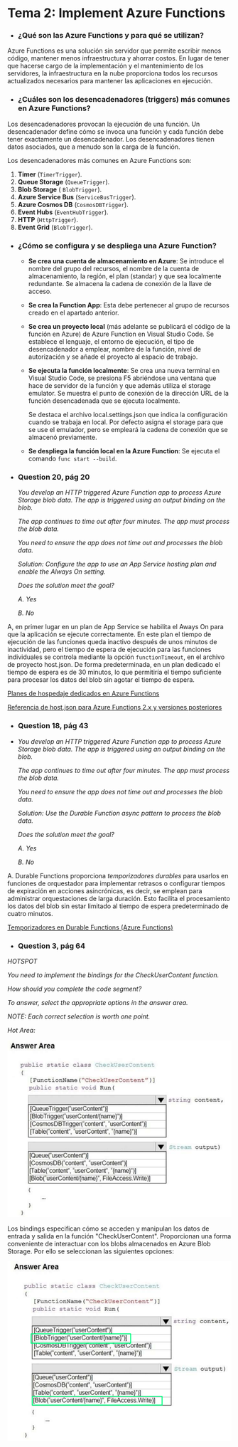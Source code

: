 # Tema 2: Implement Azure Functions

- ### **¿Qué son las Azure Functions y para qué se utilizan?**

Azure Functions es una solución sin servidor que permite escribir menos código, mantener menos infraestructura y ahorrar costos. En lugar de tener que hacerse cargo de la implementación y el mantenimiento de los servidores, la infraestructura en la nube proporciona todos los recursos actualizados necesarios para mantener las aplicaciones en ejecución.



- ### **¿Cuáles son los desencadenadores (triggers) más comunes en Azure Functions?**

Los desencadenadores provocan la ejecución de una función. Un desencadenador define cómo se invoca una función y cada función debe tener exactamente un desencadenador. Los desencadenadores tienen datos asociados, que a menudo son la carga de la función.

Los desencadenadores más comunes en Azure Functions son:

1. **Timer** (``TimerTrigger``).
2. **Queue Storage** (``QueueTrigger``).
3. **Blob Storage** ( ``BlobTrigger``).
4. **Azure Service Bus** (``ServiceBusTrigger``).
5. **Azure Cosmos DB** (``CosmosDBTrigger``).
6. **Event Hubs** (``EventHubTrigger``).
7. **HTTP** (``HttpTrigger``).
8. **Event Grid** (``BlobTrigger``).



- ### **¿Cómo se configura y se despliega una Azure Function?**

  - **Se crea una cuenta de almacenamiento en Azure**: Se introduce el nombre del grupo del recursos, el nombre de la cuenta de almacenamiento, la región, el plan (standar) y que sea localmente redundante. Se almacena la cadena de conexión de la llave de acceso.

  - **Se crea la Function App**: Esta debe pertenecer al grupo de recursos creado en el apartado anterior.

  - **Se crea un proyecto local** (más adelante se publicará el código de la función en Azure) de Azure Function en Visual Studio Code. Se establece el lenguaje, el entorno de ejecución, el tipo de desencadenador a emplear, nombre de la función, nivel de autorización y se añade el proyecto al espacio de trabajo.

  - **Se ejecuta la función localmente**: Se crea  una nueva terminal en Visual Studio Code, se presiona F5 abriéndose una ventana que hace de servidor de la función y que además utiliza el storage emulator. Se muestra el punto de conexión de la dirección URL de la función desencadenada que se ejecuta localmente.

    Se destaca el archivo local.settings.json que indica la configuración cuando se trabaja en local. Por defecto asigna el storage para que se use el emulador, pero se empleará la cadena de conexión que se almacenó previamente.

  - **Se despliega la función local en la Azure Function**: Se ejecuta el comando ``func start --build``.

  

- ### **Question 20, pág 20**

  *You develop an HTTP triggered Azure Function app to process Azure Storage blob data. The app is triggered using an output binding on the blob.*

  *The app continues to time out after four minutes. The app must process the blob data.*

  *You need to ensure the app does not time out and processes the blob data.*

  *Solution: Configure the app to use an App Service hosting plan and enable the Always On setting.*

  *Does the solution meet the goal?*

  *A. Yes*
  
  *B. No*

A, en primer lugar en un plan de App Service se habilita el Aways On para que la aplicación se ejecute correctamente. En este plan el tiempo de ejecución de las funciones queda inactivo después de unos minutos de inactividad, pero el tiempo de espera de ejecución para las funciones individuales se controla mediante la opción `functionTimeout`, en el archivo de proyecto host.json. De forma predeterminada, en un plan dedicado el tiempo de espera es de 30 minutos, lo que permitiría el tiempo suficiente para procesar los datos del blob sin agotar el tiempo de espera.

[Planes de hospedaje dedicados en Azure Functions](https://learn.microsoft.com/es-es/azure/azure-functions/dedicated-plan#always-on)

[Referencia de host.json para Azure Functions 2.x y versiones posteriores](https://learn.microsoft.com/en-us/azure/azure-functions/functions-host-json#functiontimeout)



- ### **Question 18, pág 43**  

- *You develop an HTTP triggered Azure Function app to process Azure Storage blob data. The app is triggered using an output binding on the blob.* 

  *The app continues to time out after four minutes. The app must process the blob data.* 

  *You need to ensure the app does not time out and processes the blob data.* 

  *Solution: Use the Durable Function async pattern to process the blob data.* 

  *Does the solution meet the goal?*

  *A. Yes* 

  *B. No*

  

A. Durable Functions proporciona *temporizadores durables* para usarlos en funciones de orquestador para implementar retrasos o configurar tiempos de expiración en acciones asincrónicas, es decir, se emplean para administrar orquestaciones de larga duración. Esto facilita el procesamiento los datos del blob sin estar limitado al tiempo de espera predeterminado de cuatro minutos.

[Temporizadores en Durable Functions (Azure Functions)](https://learn.microsoft.com/es-es/azure/azure-functions/durable/durable-functions-timers?source=recommendations&tabs=csharp)



- ### **Question 3, pág 64**

*HOTSPOT* 

*You need to implement the bindings for the CheckUserContent function.*

*How should you complete the code segment?* 

*To answer, select the appropriate options in the answer area.* 

*NOTE: Each correct selection is worth one point.*

*Hot Area:*

![Opciones](https://github.com/Kerolink/FirstAzureDevelopment/blob/93df3aaa10623e704b65262190fa10683e9c5fbf/Imagenes/checkUserContent.png)

Los bindings especifican cómo se acceden y manipulan los datos de entrada y salida en la función "CheckUserContent". Proporcionan una forma conveniente de interactuar con los blobs almacenados en Azure Blob Storage. Por ello se seleccionan las siguientes opciones:

![Opciones escpgidas](https://github.com/Kerolink/FirstAzureDevelopment/blob/93df3aaa10623e704b65262190fa10683e9c5fbf/Imagenes/opciones_checkUserContent.png)

